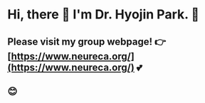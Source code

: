 # Hi, there :wave: I'm Dr. Hyojin Park. :woman: 
## Please visit my group webpage!   :point_right:   [https://www.neureca.org/](https://www.neureca.org/) :two_hearts:
## :blush:
